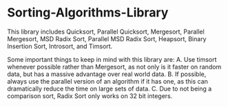 # Sorting-Algorithms-Library
This library includes Quicksort, Parallel Quicksort, Mergesort, Parallel Mergesort, MSD Radix Sort, Parallel MSD Radix Sort, Heapsort, Binary Insertion Sort, Introsort, and Timsort.

Some important things to keep in mind with this library are:
A. Use timsort whenever possible rather than Mergesort, as not only is it faster on random data, but has a massive advantage over real world data.
B. If possible, always use the parallel version of an algorithm if it has one, as this can dramatically reduce the time on large sets of data.
C. Due to not being a comparison sort, Radix Sort only works on 32 bit integers.
